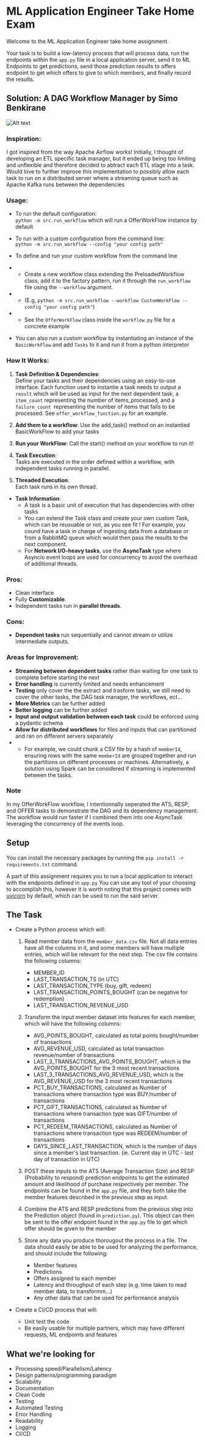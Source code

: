 # ML Application Engineer Take Home Exam
Welcome to the ML Application Engineer take home assignment.

Your task is to build a low-latency process that will process data, run the endpoints within the `app.py` file in a local application server, send it to ML Endpoints to get predictions, send those prediction results to offers endpoint to get which offers to give to which members, and finally record the results. 

## Solution: A DAG Workflow Manager by Simo Benkirane

![Alt text](dag_task_manager.drawio.png?raw=true "DAG Workflow Manager")

### Inspiration:
I got inspired from the way Apache Airflow works! Initially, I thought of developing an ETL specific task manager, but it ended up being too limiting and unflexible and therefore decided to abtract each ETL stage into a task. Would love to further improve this implementation to possibly allow each task to run on a distributed server where a streaming queue such as Apache Kafka runs between the dependencies

### Usage:
- To run the default configuration:  
  `python -m src.run_workflow` which will run a OfferWorkFlow instance by default
  
- To run with a custom configuration from the command line:  
  `python -m src.run_workflow --config "your config path"`
  
- To define and run your custom workflow from the command line
- -  Create a new workflow class extending the PreloadedWorkflow class, add it to the factory pattern, run it through the `run_workflow` file using the `--workflow` argument.
- - (E.g, `python -m src.run_workflow --workflow CustomWorkFlow --config "your config path"`)
- - See the `OfferWorkFlow` class inside the `workflow.py` file for a concrete example
- You can also run a custom workflow by instantiating an instance of the `BasicWorkFlow` and add `Tasks` to it and run it from a python interpretor

### How It Works:
1. **Task Definition & Dependencies**:  
   Define your tasks and their dependencies using an easy-to-use interface. Each function used to instantie a task needs to output a `result` which will be used as input for the next dependent task, a `item_count` representing the number of items_processed, and a `failure_count `representing the number of items that fails to be processed. See `offer_workflow_function.py` for an example.

2. **Add them to a workflow**:
    Use the add_task() method on an instantied BasicWorkFlow to add your tasks

2. **Run your WorkFlow**:
    Call the start() method on your workflow to run it!
   
2. **Task Execution**:  
   Tasks are executed in the order defined within a workflow, with independent tasks running in parallel.

3. **Threaded Execution**:  
   Each task runs in its own thread.

- **Task Information**:
   - A task is a basic unit of execution that has dependencies with other tasks
   - You can extend the Task class and create your own custom Task, which can be reusuable or not, as you see fit ! For example, you cound have a task in charge of ingesting data from a database or from a RabbitMQ queue which would then pass the results to the next component.
   - For **Network I/O-heavy tasks**, use the **AsyncTask** type where Asyncio event loops are used for concurrency to avoid the overhead of additional threads.

### Pros:
- Clean interface
- Fully **Customizable**.
- Independent tasks run in **parallel threads**.

### Cons:
- **Dependent tasks** run sequentially and cannot stream or utilize intermediate outputs.

### Areas for Improvement:
- **Streaming between dependent tasks** rather than waiting for one task to complete before starting the next
- **Error handling** is currently limited and needs enhancement
- **Testing** only cover the the extract and trasform tasks, we still need to cover the other tasks, the DAG task manager, the workflows, ect...
- **More Metrics** can be further added
- **Better logging** can be further added
- **Input and output validation between each task** could be enforced using a pydantic schema
- **Allow for distributed workflows** for files and inputs that can partitioned and ran on different servers separately
- - For example, we could chunk a CSV file by a hash of `memberId`, ensuring rows with the same `memberId` are grouped together and run the partitions on different processes or machines. Alternatively, a solution using Spark can be considered if streaming is implemented between the tasks.

### Note
In my OfferWorkFlow workflow, I intentionnally seperated the ATS, RESP, and OFFER tasks to demonstrate the DAG and its dependency management. The workflow would run faster if I combined them into one AsyncTask leveraging the concurrency of the events loop.


## Setup
You can install the necessary packages by running the `pip install -r requirements.txt` command.

A part of this assignment requires you to run a local application to interact with the endpoints defined in `app.py` You can use any tool of your choosing to accomplish this, however it is worth noting that this project comes with [uvicorn](https://www.uvicorn.org/) by default, which can be used to run the said server.

## The Task
- Create a Python process which will:

    1. Read member data from the `member_data.csv` file. Not all data entries have all the columns in it, and some members will have multiple entries, which will be relevant for the next step. The csv file contains the following columns:
        - MEMBER_ID
        - LAST_TRANSACTION_TS (in UTC)
        - LAST_TRANSACTION_TYPE (buy, gift, redeem)
        - LAST_TRANSACTION_POINTS_BOUGHT (can be negative for redemption)
        - LAST_TRANSACTION_REVENUE_USD

    2. Transform the input member dataset into features for each member, which will have the following columns:

        - AVG_POINTS_BOUGHT, calculated as $\text{total points bought} / \text{number of transactions}$
        - AVG_REVENUE_USD, calculated as $\text{total transaction revenue} / \text{number of transactions}$
        - LAST_3_TRANSACTIONS_AVG_POINTS_BOUGHT, which is the AVG_POINTS_BOUGHT for the 3 most recent transactions
        - LAST_3_TRANSACTIONS_AVG_REVENUE_USD, which is the AVG_REVENUE_USD for the 3 most recent transactions
        - PCT_BUY_TRANSACTIONS, calculated as $\text{Number of transactions where transaction type was BUY} / \text{number of transactions}$
        - PCT_GIFT_TRANSACTIONS, calculated as $\text{Number of transactions where transaction type was GIFT} / \text{number of transactions}$
        - PCT_REDEEM_TRANSACTIONS, calculated as $\text{Number of transactions where transaction type was REDEEM} / \text{number of transactions}$
        - DAYS_SINCE_LAST_TRANSACTION, which is the number of days since a member's last transaction. (ie. Current day in UTC - last day of transaction in UTC)

    3. POST these inputs to the ATS (Average Transaction Size) and RESP (Probability to respond) prediction endpoints to get the estimated amount and likelihood of purchase respectively per member. The endpoints can be found in the `app.py` file, and they both take the member features described in the previous step as input.
    4. Combine the ATS and RESP predictions from the previous step into the Prediction object (found in `prediction.py`). This object can then be sent to the offer endpoint found in the `app.py` file to get which offer should be given to the member
    5. Store any data you produce thorougout the process in a file. The data should easily be able to be used for analyzing the performance, and should include the following:
        - Member features
        - Predictions
        - Offers assigned to each member
        - Latency and throughput of each step (e.g. time taken to read member data, to transformm...)
        - Any other data that can be used for performance analysis

- Create a CI/CD process that will:
  - Unit test the code
  - Be easily usable for multiple partners, which may have different requests, ML endpoints and features
## What we're looking for
- Processing speed/Parallelism/Latency
- Design patterns/programming paradigm
- Scalability
- Documentation
- Clean Code
- Testing
- Automated Testing
- Error Handling
- Readability
- Logging
- CI/CD
